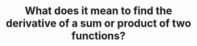---
id: C4
title: What does it mean to find the derivative of a sum or product of two functions?
dependencies: 
    - C3
keyQuestions:
    - If we know the derivatives of two functions at a point, can we find the derivative of their sum at that point?
    - If we know the derivatives of two functions at a point, can we find the derivative of their product at that point?
    - Can we find the derivative of $1/x$?
        
---